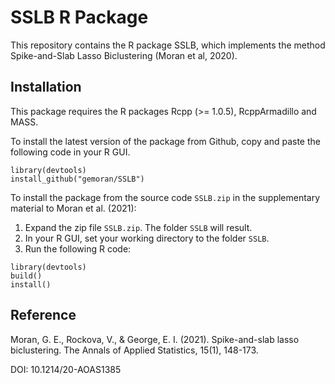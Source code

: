 # SSLB R Package

This repository contains the R package SSLB, which implements the method Spike-and-Slab Lasso Biclustering (Moran et al, 2020).

## Installation

This package requires the R packages Rcpp (>= 1.0.5), RcppArmadillo and MASS.

To install the latest version of the package from Github, copy and paste the following code in your R GUI.
```
library(devtools)
install_github("gemoran/SSLB")
```

To install the package from the source code `SSLB.zip` in the supplementary material to Moran et al. (2021):

1. Expand the zip file `SSLB.zip`. The folder `SSLB` will result. 
2. In your R GUI, set your working directory to the folder `SSLB`.
3. Run the following R code:
```
library(devtools)
build()
install()
```

## Reference

Moran, G. E., Rockova, V., & George, E. I. (2021). Spike-and-slab lasso biclustering. The Annals of Applied Statistics, 15(1), 148-173.

DOI: 10.1214/20-AOAS1385